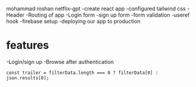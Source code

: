 mohammad roshan
netflix-gpt
-create react app
-configured tailwind css
-Header
-Routing of app
-Login form
-sign up form
-form validation
-useref hook
-firebase setup
-deploying our app to production

# features
-Login/sign up 
-Browse after authentication

    const trailer = filterData.length === 0 ? filterData[0] : json.results[0];
